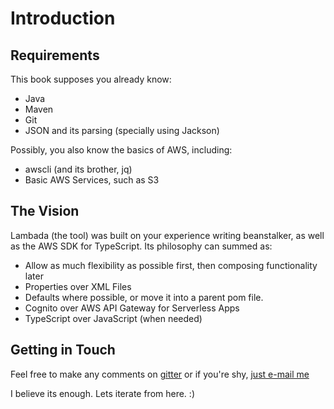 # Introduction

## Requirements

This book supposes you already know:

  * Java
  * Maven
  * Git
  * JSON and its parsing (specially using Jackson)

Possibly, you also know the basics of AWS, including:

  * awscli (and its brother, jq)
  * Basic AWS Services, such as S3

## The Vision

Lambada (the tool) was built on your experience writing beanstalker, as well as the AWS SDK for TypeScript. Its philosophy can summed as:

  * Allow as much flexibility as possible first, then composing functionality later
  * Properties over XML Files
  * Defaults where possible, or move it into a parent pom file.
  * Cognito over AWS API Gateway for Serverless Apps
  * TypeScript over JavaScript (when needed)

## Getting in Touch

Feel free to make any comments on [gitter](https://gitter.im/ingenieux/lambada/) or if you're shy, [just e-mail me](mailto:aldrin@leal.eng.br)

I believe its enough. Lets iterate from here. :)

